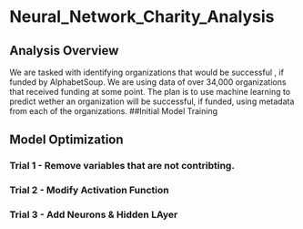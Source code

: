 # Neural_Network_Charity_Analysis
## Analysis Overview
We are tasked with identifying organizations that would be successful , if funded by AlphabetSoup.  We are using data of over 34,000 organizations that received funding at some point.  The plan is to use machine learning to predict wether an organization will be successful, if funded, using metadata from each of the organizations.
##Initial Model Training
## Model Optimization
### Trial 1 - Remove variables that are not contribting.
### Trial 2 - Modify Activation Function
### Trial 3 - Add Neurons & Hidden LAyer
